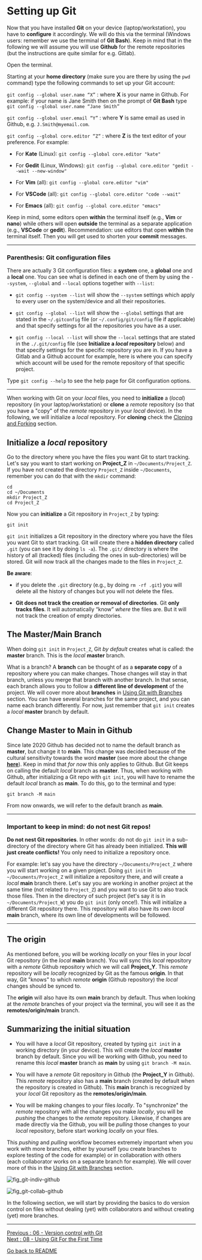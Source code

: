 # Setting up Git

Now that you have installed **Git** on your device (laptop/workstation), you have to **configure** it accordingly. We will do this via the terminal (Windows users: remember we use the terminal of **Git Bash**). Keep in mind that in the following we will assume you will use **Github** for the remote repositories (but the instructions are quite similar for e.g. Gitlab).

Open the terminal. 

Starting at your **home directory** (make sure you are there by using the `pwd` command) type the following commands to set up your Git account:

`git config --global user.name “X”` : where **X** is your name in Github. For example: if your name is Jane Smith then on the prompt of **Git Bash** type  `git config --global user.name “Jane Smith”`

`git config --global user.email “Y”` : where **Y** is same email as used in Github, e.g. `J.Smith@myemail.com`.

`git config --global core.editor “Z“` : where **Z** is the text editor of your preference. For example:   

- For **Kate** (Linux):  `git config --global core.editor "kate"`  

- For **Gedit** (Linux, Windows):  `git config --global core.editor "gedit --wait --new-window"`   

- For **Vim** (all): `git config --global core.editor "vim"`  

- For **VSCode** (all): `git config --global core.editor "code --wait"`  

- For **Emacs** (all):  `git config --global core.editor "emacs"`  

Keep in mind, some editors open **within** the terminal itself (e.g., **Vim** or **nano**) while others will open **outside** the terminal as a separate application (e.g., **VSCode** or **gedit**). Recommendation: use editors that open **within** the terminal itself. Then you will get used to shorten your **commit** messages.

__________________________

### Parenthesis: Git configuration files

There are actually 3 Git configuration files: a **system** one, a **global** one and a **local** one. You can see what is defined in each one of them by using the `--system`, `--global` and `--local` options together with `--list`:  

- `git config --system --list` will show the `--system` settings which apply to every user on the system/device and all their repositories.   

- `git config --global --list` will show the `--global` settings that are stated in the `~/.gitconfig` file (or `~/.config/git/config` file if applicable) and that specify settings for all the repositories you have as a user.    

- `git config --local --list` will show the `--local` settings that are stated in the `./.git/config` file (see **Initialize a *local* repository** below) and that specify settings for the specific repository you are in. If you have a Gitlab and a Github account for example, here is where you can specify which account will be used for the remote repository of that specific project.    

Type `git config --help` to see the help page for Git configuration options.  

__________________________


When working with Git on your *local* files, you need to **initialize** a (*local*) repository (in your laptop/workstation) or **clone** a *remote* repository (so that you have a "copy" of the *remote* repository in your *local* device). In the following, we will initialize a *local* repository. For **cloning** check the [Cloning and Forking](https://github.com/HeatherAn/recommended-coding-practices/blob/main/12-Cloning-and-Forking.md) section.  


## Initialize a *local* repository

Go to the directory where you have the files you want Git to start tracking. Let's say you want to start working on **Project_Z** in `~/Documents/Project_Z`. If you have not created the directory `Project_Z` inside `~/Documents`, remember you can do that with the `mkdir` command:

```
cd  
cd ~/Documents  
mkdir Project_Z  
cd Project_Z
```

Now you can **initialize** a Git repository in `Project_Z` by typing: 

```
git init
```

`git init` initializes a Git repository in the directory where you have the files you want Git to start tracking. Git will create there a **hidden directory** called `.git` (you can see it by doing `ls -a`). The `.git/` directory is where the history of all (tracked) files (including the ones in sub-directories) will be stored. Git will now track all the changes made to the files in `Project_Z`.

**Be aware**:   

- if you delete the `.git` directory (e.g., by doing `rm -rf .git`) you will delete all the history of changes but you will not delete the files.   

- **Git does not track the creation or removal of directories**. Git **only tracks files**. It will automatically “know” *where* the files are. But it will not track the creation of empty directories.   

## The Master/Main Branch

When doing `git init` in `Project_Z`, Git *by default* creates what is called: the **master** branch. This is the *local* **master** branch. 

What is a branch? A **branch** can be thought of as a **separate copy** of a repository where you can make changes. Those changes will stay in that branch, unless you merge that branch with another branch. In that sense, each branch allows you to follow a **different line of development** of the project. We will cover more about **branches** in [Using Git with Branches](https://github.com/HeatherAn/recommended-coding-practices/blob/main/10-Using-Git-With-Branches.md) section. You can have several branches for the same project, and you can name each branch differently. For now, just remember that `git init` creates a *local* **master** branch by default.

## Change Master to Main in Github 

Since late 2020 Github has decided not to name the default branch as **master**, but change it to **main**. This change was decided because of the cultural sensitivity towards the word **master** (see more about the change [**here**](https://www.theserverside.com/feature/Why-GitHub-renamed-its-master-branch-to-main)). Keep in mind that *for now* this only applies to Github. But Git keeps on calling the default *local* branch as **master**. Thus, when working with Github, after initializing a Git repo with `git init`, you will have to rename the default *local* branch as **main**. To do this, go to the terminal and type: 

```
git branch -M main
```  

From now onwards, we will refer to the default branch as **main**.  

__________________________

### Important to keep in mind: do not nest Git repos!

**Do not nest Git repositories**. In other words: do not do `git init` in a sub-directory of the directory where Git has already been initialized. **This will just create conflicts!** You only need to initialize a repository once.  

For example: let's say you have the directory `~/Documents/Project_Z` where you will start working on a given project. Doing `git init` in `~/Documents/Project_Z` will initialize a repository there, and will create a *local* **main** branch there. Let's say you are working in another project at the same time (not related to `Project_Z`) and you want to use Git to also track those files. Then in the directory of such project (let's say it is in `~/Documents/Project_W`) you do `git init` (only once!). This will initialize a different Git repository there. This repository will also have its own *local* **main** branch, where its own line of developments will be followed. 

__________________________

## The origin

As mentioned before, you will be working *locally* on your files in your *local* Git repository (in the *local* **main** branch). You will sync this *local* repository with a *remote* Github repository which we will call **Project_Y**. This *remote* repository will be *locally* recognized by Git as the famous **origin**. In that way, Git "knows" to which *remote* **origin** (Github repository) the *local* changes should be synced to.

The **origin** will also have its own **main** branch by default. Thus when looking at the *remote* branches of your project via the terminal, you will see it as the **remotes/origin/main** branch.

## Summarizing the initial situation

- You will have a *local* Git repository, created by typing `git init` in a working directory (in your device). This will create the *local* **master** branch by default. Since you will be working with Github, you need to rename this *local* **master** branch as **main** by using `git branch -M main`.  

- You will have a *remote* Git repository in Github (the **Project_Y** in Github). This *remote* repository also has a **main** branch (created by default when the repository is created in Github). This **main** branch is recognized by your *local* Git repository as the **remotes/origin/main**.   

- You will be making changes to your files *locally*. To "synchronize" the *remote* repository with all the changes you make *locally*, you will be *pushing* the changes to the *remote* repository. Likewise, if changes are made directly via the Github, you will be *pulling* those changes to your *local* repository, before start working *locally* on your files.   

This *pushing* and *pulling* workflow becomes extremely important when you work with more branches, either by yourself (you create branches to explore testing of the code for example) or in collaboration with others (each collaborator works on a separate branch for example). We will cover more of this in the [Using Git with Branches](https://github.com/HeatherAn/recommended-coding-practices/blob/main/10-Using-Git-With-Branches.md) section.

![fig_git-indiv-github](figures/fig_git-indiv-github.png)

![fig_git-collab-github](figures/fig_git-collab-github.png)

In the following section, we will start by providing the basics to do version control on files without dealing (yet) with collaborators and without creating (yet) more branches. 

________________________

[Previous : 06 - Version control with Git](https://github.com/HeatherAn/recommended-coding-practices/blob/main/06-Version-Control-With-Git.md)  
[Next     : 08 - Using Git For the First Time](https://github.com/HeatherAn/recommended-coding-practices/blob/main/08-Using-Git-For-The-First-Time.md)

[Go back to README](https://github.com/HeatherAn/recommended-coding-practices#readme)